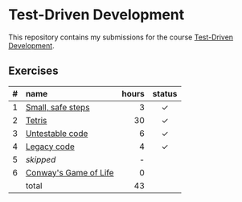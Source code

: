 # Test-Driven Development

This repository contains my submissions for the course [Test-Driven Development](https://tdd.mooc.fi).

## Exercises

|  #  | name                                               | hours | status |
| :-: | :------------------------------------------------- | ----: | :----: |
|  1  | [Small, safe steps](./exercises/small-steps/)      |     3 |   ✓    |
|  2  | [Tetris](./exercises/tetris/)                      |    30 |   ✓    |
|  3  | [Untestable code](./exercises/untestable-code/)    |     6 |   ✓    |
|  4  | [Legacy code](./exercises/legacy-code/)            |     4 |   ✓    |
|  5  | _skipped_                                          |     - |        |
|  6  | [Conway's Game of Life](./exercises/game-of-life/) |     0 |        |
|     | total                                              |    43 |        |
